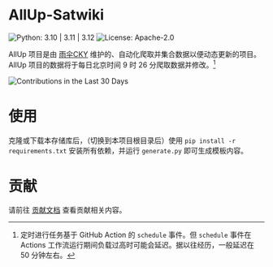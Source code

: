 # AllUp-Satwiki

![Python: 3.10 | 3.11 | 3.12](https://img.shields.io/badge/Python-3.10%20%7C%203.11%20%7C%203.12-python?style=social&logo=python&logoColor=blue) ![License: Apache-2.0](https://img.shields.io/github/license/yusancky/AllUp-Satwiki?style=social)

AllUp 项目是由 [雨伞CKY](https://github.com/yusancky) 维护的、自动化爬取并集合数据以便动态更新的项目。AllUp 项目的数据将于每日北京时间 9 时 26 分爬取数据并修改。[^1]

![Contributions in the Last 30 Days](https://repobeats.axiom.co/api/embed/3c013245586cfcc386dd553450db134d7617991c.svg)

# 使用

克隆或下载本存储库后，（切换到本项目根目录后）使用 `pip install -r requirements.txt` 安装所有依赖，并运行 `generate.py` 即可生成模板内容。

# 贡献

请前往 [贡献文档](/.github/CONTRIBUTING.md) 查看贡献相关内容。

[^1]: 定时进行任务基于 GitHub Action 的 `schedule` 事件。但 `schedule` 事件在 Actions 工作流运行期间负载过高时可能会延迟。据以往经历，一般延迟在 50 分钟左右。
